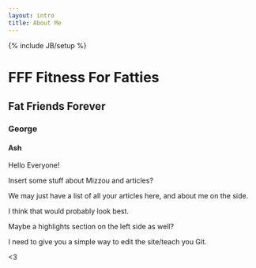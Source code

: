 ```yaml
---
layout: intro
title: About Me
---
```

{% include JB/setup %}

# FFF Fitness For Fatties

## Fat Friends Forever

### George

#### Ash

Hello Everyone!


Insert some stuff about Mizzou and articles?

We may just have a list of all your articles here, and about me on the side.

I think that would probably look best.

Maybe a highlights section on the left side as well?

I need to give you a simple way to edit the site/teach you Git.

<3